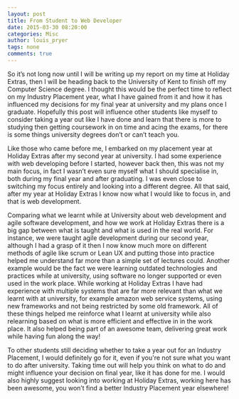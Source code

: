 ```yaml
---
layout: post
title: From Student to Web Developer
date: 2015-03-30 08:20:00
categories: Misc
author: louis_pryer
tags: none
comments: true
---
```


So it’s not long now until I will be writing up my report on my time at Holiday Extras, then I will be heading back to the University of Kent to finish off my Computer Science degree. I thought this would be the perfect time to reflect on my Industry Placement year, what I have gained from it and how it has influenced my decisions for my final year at university and my plans once I graduate. Hopefully this post will influence other students like myself to consider taking a year out like I have done and learn that there is more to studying then getting coursework in on time and acing the exams, for there is some things university degrees don’t or can’t teach you.

Like those who came before me, I embarked on my placement year at Holiday Extras after my second year at university. I had some experience with web developing before I started, however back then, this was not my main focus, in fact I wasn’t even sure myself what I should specialise in, both during my final year and after graduating. I was even close to switching my focus entirely and looking into a different degree. All that said, after my year at Holiday Extras I know now what I would like to focus in, and that is web development.

Comparing what we learnt while at University about web development and agile software development, and how we work at Holiday Extras there is a big gap between what is taught and what is used in the real world. For instance, we were taught agile development during our second year, although I had a grasp of it then I now know much more on different methods of agile like scrum or Lean UX and putting those into practice helped me understand far more than a simple set of lectures could. Another example would be the fact we were learning outdated technologies and practices while at university, using software no longer supported or even used in the work place. While working at Holiday Extras I have had experience with multiple systems that are far more relevant than what we learnt with at university, for example amazon web service systems, using new frameworks and not being restricted by some old framework. All of these things helped me reinforce what I learnt at university while also relearning based on what is more efficient and effective in in the work place. It also helped being part of an awesome team, delivering great work while having fun along the way!

To other students still deciding whether to take a year out for an Industry Placement, I would definitely go for it, even if you're not sure what you want to do after university. Taking time out will help you think on what to do and might influence your decision on final year, like it has done for me. I would also highly suggest looking into working at Holiday Extras, working here has been awesome, you won’t find a better Industry Placement year elsewhere!